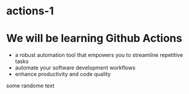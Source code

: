 # actions-1
# We will be learning Github Actions
- a robust automation tool that empowers you to streamline repetitive tasks
- automate your software development workflows
- enhance productivity and code quality

some randome text